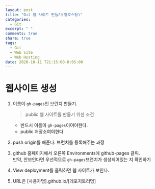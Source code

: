 ```yaml
---
layout: post
title: "Git 웹 사이트 만들기(웹호스팅)"
categories:
  - Git
excerpt: " "
comments: true
share: true
tags:
  - Git
  - Web site
  - Web Hosting
date: 2020-10-11 T21:15:00-0:05:00
---
```


# 웹사이트 생성

1. 이름이 `gh-pages`인 브런치 만들기.<br>

   > public 웹 사이트를 만들기 위한 조건
   - 반드시 이름이 `gh-pages`이여야한다.
   - public 저장소여야한다

2. push origin를 해준다.
   브런치를 등록해주는 과정

3. github 홈페이지에서 오른쪽 Environments에 github-pages 클릭.<br>
   만약, 안보인다면 우선적으로 `gh-pages`브랜치가 생성되어있는 지 확인하기

4. View deployment를 클릭하면 웹 사이트가 보인다.

5. URL은 [사용자명].github.io/[레포지토리명]
